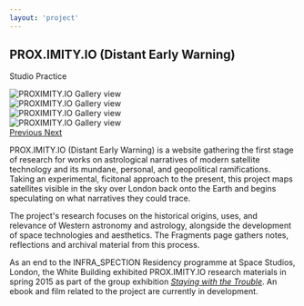 ```yaml
---
layout: 'project'
---
```


<h2>PROX.IMITY.IO (Distant Early Warning)</h2>
<p class="title">Studio Practice</p>

<div id="proximity" class="carousel slide" data-ride="carousel" data-interval="false">
  <!-- Indicators
  <ol class="carousel-indicators">
    <li data-target="#unmonastery" data-slide-to="0" class="active"></li>
    <li data-target="#unmonastery" data-slide-to="1"></li>
    <li data-target="#unmonastery" data-slide-to="2"></li>
  </ol>-->

  <!-- Wrapper for slides -->
  <div class="carousel-inner" role="listbox">
    <div class="item active">
      <img src="/images/proximity_03.jpg" alt="PROXIMITY.IO Gallery view">
    </div>
    <div class="item">
      <img src="/images/proximity_04.jpg" alt="PROXIMITY.IO Gallery view">
    </div> 
    <div class="item">
      <img src="/images/proximity_02.jpg" alt="PROXIMITY.IO Gallery view">
    </div>
    <div class="item">
      <img src="/images/proximity_01.jpg" alt="PROXIMITY.IO Gallery view">
    </div> 
  </div>
  <!-- Controls -->
  <div class="controls">
    <a href="#proximity" role="button" data-slide="prev" onclick="$('#proximity').carousel('prev')">
      <i class="fa fa-chevron-left" aria-hidden="true"></i>
      <span class="sr-only">Previous</span>
    </a>
    <a href="#proximity" role="button" data-slide="next" onclick="$('#proximity').carousel('next')">
      <span class="fa fa-chevron-right" aria-hidden="true"></span>
      <span class="sr-only">Next</span>
    </a>
  </div>
</div>

PROX.IMITY.IO (Distant Early Warning) is a website gathering the first stage of research for works on astrological narratives of modern satellite technology and its mundane, personal, and geopolitical ramifications. Taking an experimental, ficitonal approach to the present, this project maps satellites visible in the sky over London back onto the Earth and begins speculating on what narratives they could trace.

The project's research focuses on the historical origins, uses, and relevance of Western astronomy and astrology, alongside the development of space technologies and aesthetics. The Fragments page gathers notes, reflections and archival material from this process.

As an end to the INFRA_SPECTION Residency programme at Space Studios, London, the White Building exhibited PROX.IMITY.IO research materials in spring 2015 as part of the group exhibition [*Staying with the Trouble*](http://stayingwiththetrouble.tumblr.com). An ebook and film related to the project are currently in development.